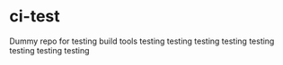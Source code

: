 # ci-test
Dummy repo for testing build tools
testing
testing
testing
testing
testing
testing
testing
testing
